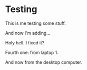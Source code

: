 # Testing

This is me testing some stuff. 

And now I'm adding...

Holy hell. I fixed it?

Fourth one: from laptop 1.

And now from the desktop computer. 

